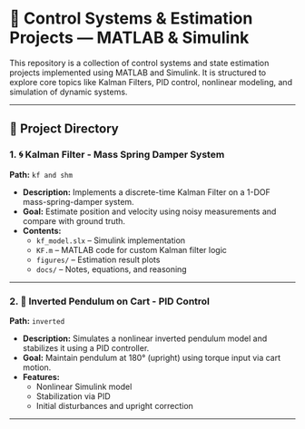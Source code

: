 # 🤖 Control Systems & Estimation Projects — MATLAB & Simulink

This repository is a collection of control systems and state estimation projects implemented using MATLAB and Simulink. It is structured to explore core topics like Kalman Filters, PID control, nonlinear modeling, and simulation of dynamic systems.

---

## 📂 Project Directory

### 1. 🌀 Kalman Filter - Mass Spring Damper System
**Path:** `kf and shm`

- **Description:** Implements a discrete-time Kalman Filter on a 1-DOF mass-spring-damper system.
- **Goal:** Estimate position and velocity using noisy measurements and compare with ground truth.
- **Contents:**
  - `kf_model.slx` – Simulink implementation
  - `KF.m` – MATLAB code for custom Kalman filter logic
  - `figures/` – Estimation result plots
  - `docs/` – Notes, equations, and reasoning

---

### 2. 🎯 Inverted Pendulum on Cart - PID Control
**Path:** `inverted`

- **Description:** Simulates a nonlinear inverted pendulum model and stabilizes it using a PID controller.
- **Goal:** Maintain pendulum at 180° (upright) using torque input via cart motion.
- **Features:**
  - Nonlinear Simulink model
  - Stabilization via PID
  - Initial disturbances and upright correction

---
